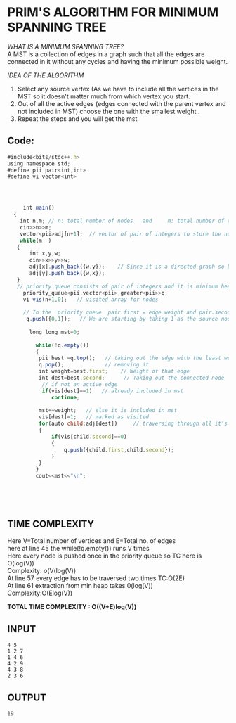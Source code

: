 # PRIM'S ALGORITHM FOR MINIMUM SPANNING TREE
  
  *WHAT IS A MINIMUM SPANNING TREE?* <br/>
  A MST is a collection of edges in a graph such that all the edges are connected in it
  without any cycles and having the minimum possible weight.
  
  
  *IDEA OF THE ALGORITHM* <br/>
  1. Select any source vertex (As we have to include all the vertices in the MST so it doesn't matter much from which vertex you start.
  2. Out of all the  active edges (edges connected with the parent vertex and not included in MST) choose the one with the smallest weight .
  3. Repeat the steps and you will get the mst 
  
  
  ## Code:
  ```js
  #include<bits/stdc++.h>
  using namespace std;
  #define pii pair<int,int>
  #define vi vector<int>
  
  
  
  
       int main()
    {     
      int n,m; // n: total number of nodes   and     m: total number of edges 
      cin>>n>>m;
      vector<pii>adj[n+1];  // vector of pair of integers to store the node and the edge weight
      while(m--)
     {
         int x,y,w;
         cin>>x>>y>>w;
         adj[x].push_back({w,y});    // Since it is a directed graph so both nodes adjacency list will include each other's weight
         adj[y].push_back({w,x});
     }
     // priority queue consists of pair of integers and it is minimum heap
       priority_queue<pii,vector<pii>,greater<pii>>q;    
       vi vis(n+1,0);   // visited array for nodes
       
       // In the  priority queue  pair.first = edge weight and pair.second = node
        q.push({0,1});   // We are starting by taking 1 as the source node and it's corresponding weight as 0
        
         long long mst=0;
         
           while(!q.empty())
           {
            pii best =q.top();   // taking out the edge with the least weight  
            q.pop();             // removing it
            int weight=best.first;    // Weight of that edge
            int dest=best.second;      // Taking out the connected node  
             // if not an active edge
             if(vis[dest]==1)   // already included in mst
                continue;
                
            mst+=weight;   // else it is included in mst
            vis[dest]=1;   // marked as visited
            for(auto child:adj[dest])     // traversing through all it's child nodes
            {
                if(vis[child.second]==0)      
                {
                    q.push({child.first,child.second});
                }
            }
           }
           cout<<mst<<"\n";
           
           
           
        
  ```
     
     
     
 ## TIME COMPLEXITY
 
 Here V=Total number of vertices and E=Total no. of edges<br/>
 here at line 45 the while(!q.empty()) runs  V times<br/>
 Here every node is pushed once in the priority queue so TC here is O(log(V))<br/>
 Complexity: o(V(log(V))<br/>
 At line 57 every edge has to be traversed two times TC:O(2E)<br/>
 At line 61 extraction from min heap takes 0(log(V))<br/>
 Complexity:O(Elog(V))<br/>
 
 **TOTAL TIME COMPLEXITY : O((V+E)log(V))**
 
 
 
     
 ## INPUT
 ```
 4 5
 1 2 7
 1 4 6
 4 2 9
 4 3 8
 2 3 6
```

## OUTPUT
```
19

```
